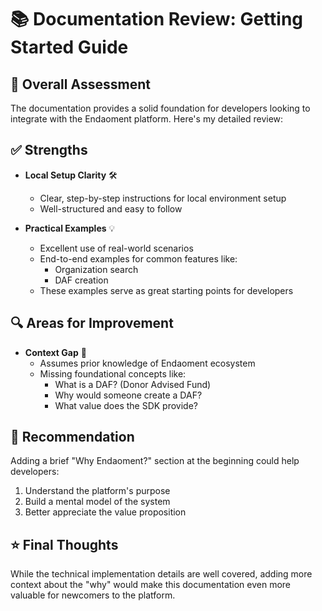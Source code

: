# 📚 Documentation Review: Getting Started Guide

## 🎯 Overall Assessment
The documentation provides a solid foundation for developers looking to integrate with the Endaoment platform. Here's my detailed review:

## ✅ Strengths
- **Local Setup Clarity** 🛠️
  - Clear, step-by-step instructions for local environment setup
  - Well-structured and easy to follow

- **Practical Examples** 💡
  - Excellent use of real-world scenarios
  - End-to-end examples for common features like:
    - Organization search
    - DAF creation
  - These examples serve as great starting points for developers

## 🔍 Areas for Improvement
- **Context Gap** 🤔
  - Assumes prior knowledge of Endaoment ecosystem
  - Missing foundational concepts like:
    - What is a DAF? (Donor Advised Fund)
    - Why would someone create a DAF?
    - What value does the SDK provide?

## 💭 Recommendation
Adding a brief "Why Endaoment?" section at the beginning could help developers:
1. Understand the platform's purpose
2. Build a mental model of the system
3. Better appreciate the value proposition

## ⭐ Final Thoughts
While the technical implementation details are well covered, adding more context about the "why" would make this documentation even more valuable for newcomers to the platform.

